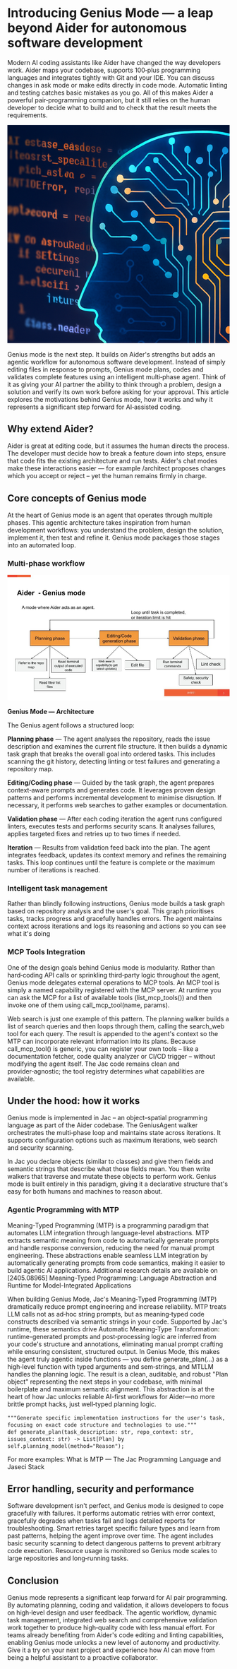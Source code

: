 # Introducing Genius Mode — a leap beyond Aider for autonomous software development

Modern AI coding assistants like Aider have changed the way developers work. Aider maps your codebase, supports 100‑plus programming languages and integrates tightly with Git and your IDE. You can discuss changes in ask mode or make edits directly in code mode. Automatic linting and testing catches basic mistakes as you go. All of this makes Aider a powerful pair‑programming companion, but it still relies on the human developer to decide what to build and to check that the result meets the requirements.

![Image](assets/sdfgdfgfe222.png)

Genius mode is the next step. It builds on Aider's strengths but adds an agentic workflow for autonomous software development. Instead of simply editing files in response to prompts, Genius mode plans, codes and validates complete features using an intelligent multi‑phase agent. Think of it as giving your AI partner the ability to think through a problem, design a solution and verify its own work before asking for your approval. This article explores the motivations behind Genius mode, how it works and why it represents a significant step forward for AI‑assisted coding.

## Why extend Aider?

Aider is great at editing code, but it assumes the human directs the process. The developer must decide how to break a feature down into steps, ensure that code fits the existing architecture and run tests. Aider's chat modes make these interactions easier — for example /architect proposes changes which you accept or reject – yet the human remains firmly in charge.

## Core concepts of Genius mode

At the heart of Genius mode is an agent that operates through multiple phases. This agentic architecture takes inspiration from human development workflows: you understand the problem, design the solution, implement it, then test and refine it. Genius mode packages those stages into an automated loop.

### Multi‑phase workflow

![Genius_Mode](assets/Tech%20Talk%20-%20Aider.jpg)

**Genius Mode — Architecture**

The Genius agent follows a structured loop:

**Planning phase** — The agent analyses the repository, reads the issue description and examines the current file structure. It then builds a dynamic task graph that breaks the overall goal into ordered tasks. This includes scanning the git history, detecting linting or test failures and generating a repository map.

**Editing/Coding phase** — Guided by the task graph, the agent prepares context‑aware prompts and generates code. It leverages proven design patterns and performs incremental development to minimise disruption. If necessary, it performs web searches to gather examples or documentation.

**Validation phase** — After each coding iteration the agent runs configured linters, executes tests and performs security scans. It analyses failures, applies targeted fixes and retries up to two times if needed.

**Iteration** — Results from validation feed back into the plan. The agent integrates feedback, updates its context memory and refines the remaining tasks. This loop continues until the feature is complete or the maximum number of iterations is reached.

### Intelligent task management

Rather than blindly following instructions, Genius mode builds a task graph based on repository analysis and the user's goal. This graph prioritises tasks, tracks progress and gracefully handles errors. The agent maintains context across iterations and logs its reasoning and actions so you can see what it's doing

### MCP Tools Integration

One of the design goals behind Genius mode is modularity. Rather than hard‑coding API calls or sprinkling third‑party logic throughout the agent, Genius mode delegates external operations to MCP tools. An MCP tool is simply a named capability registered with the MCP server. At runtime you can ask the MCP for a list of available tools (list_mcp_tools()) and then invoke one of them using call_mcp_tool(name, params).

Web search is just one example of this pattern. The planning walker builds a list of search queries and then loops through them, calling the search_web tool for each query. The result is appended to the agent's context so the MTP can incorporate relevant information into its plans. Because call_mcp_tool() is generic, you can register your own tools – like a documentation fetcher, code quality analyzer or CI/CD trigger – without modifying the agent itself. The Jac code remains clean and provider‑agnostic; the tool registry determines what capabilities are available.

## Under the hood: how it works

Genius mode is implemented in Jac – an object–spatial programming language as part of the Aider codebase. The GeniusAgent walker orchestrates the multi‑phase loop and maintains state across iterations. It supports configuration options such as maximum iterations, web search and security scanning.

In Jac you declare objects (similar to classes) and give them fields and semantic strings that describe what those fields mean. You then write walkers that traverse and mutate these objects to perform work. Genius mode is built entirely in this paradigm, giving it a declarative structure that's easy for both humans and machines to reason about.

### Agentic Programming with MTP

Meaning-Typed Programming (MTP) is a programming paradigm that automates LLM integration through language-level abstractions. MTP extracts semantic meaning from code to automatically generate prompts and handle response conversion, reducing the need for manual prompt engineering. These abstractions enable seamless LLM integration by automatically generating prompts from code semantics, making it easier to build agentic AI applications. Additional research details are available on [2405.08965] Meaning-Typed Programming: Language Abstraction and Runtime for Model-Integrated Applications

When building Genius Mode, Jac's Meaning‑Typed Programming (MTP) dramatically reduce prompt engineering and increase reliability. MTP treats LLM calls not as ad‑hoc string prompts, but as meaning‑typed code constructs described via semantic strings in your code. Supported by Jac's runtime, these semantics drive Automatic Meaning‑Type Transformation: runtime-generated prompts and post‑processing logic are inferred from your code's structure and annotations, eliminating manual prompt crafting while ensuring consistent, structured output. In Genius Mode, this makes the agent truly agentic inside functions — you define generate_plan(...) as a high‑level function with typed arguments and sem‑strings, and MTLLM handles the planning logic. The result is a clean, auditable, and robust "Plan object" representing the next steps in your codebase, with minimal boilerplate and maximum semantic alignment. This abstraction is at the heart of how Jac unlocks reliable AI-first workflows for Aider—no more brittle prompt hacks, just well‑typed planning logic.

```
"""Generate specific implementation instructions for the user's task, focusing on exact code structure and technologies to use."""
def generate_plan(task_description: str, repo_context: str, issues_context: str) -> List[Plan] by self.planning_model(method="Reason");
```

For more examples: What is MTP — The Jac Programming Language and Jaseci Stack

## Error handling, security and performance

Software development isn't perfect, and Genius mode is designed to cope gracefully with failures. It performs automatic retries with error context, gracefully degrades when tasks fail and logs detailed reports for troubleshooting. Smart retries target specific failure types and learn from past patterns, helping the agent improve over time. The agent includes basic security scanning to detect dangerous patterns to prevent arbitrary code execution. Resource usage is monitored so Genius mode scales to large repositories and long‑running tasks.

## Conclusion

Genius mode represents a significant leap forward for AI pair programming. By automating planning, coding and validation, it allows developers to focus on high‑level design and user feedback. The agentic workflow, dynamic task management, integrated web search and comprehensive validation work together to produce high‑quality code with less manual effort. For teams already benefiting from Aider's code editing and linting capabilities, enabling Genius mode unlocks a new level of autonomy and productivity. Give it a try on your next project and experience how AI can move from being a helpful assistant to a proactive collaborator.